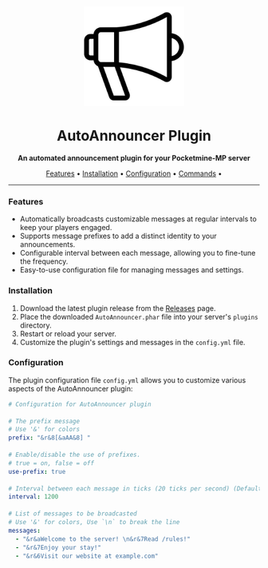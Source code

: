 <p align="center">
  <img src="icon.png" alt="AutoAnnouncer Logo" width="200">
</p>

<h1 align="center">AutoAnnouncer Plugin</h1>

<p align="center">
  <strong>An automated announcement plugin for your Pocketmine-MP server</strong>
</p>

<p align="center">
  <a href="#features">Features</a> •
  <a href="#installation">Installation</a> •
  <a href="#configuration">Configuration</a> •
  <a href="#commands">Commands</a> •
</p>

---

### Features

- Automatically broadcasts customizable messages at regular intervals to keep your players engaged.
- Supports message prefixes to add a distinct identity to your announcements.
- Configurable interval between each message, allowing you to fine-tune the frequency.
- Easy-to-use configuration file for managing messages and settings.

### Installation

1. Download the latest plugin release from the [Releases](https://github.com/iLVOEWOCK/AutoAnnouncer/releases) page.
2. Place the downloaded `AutoAnnouncer.phar` file into your server's `plugins` directory.
3. Restart or reload your server.
4. Customize the plugin's settings and messages in the `config.yml` file.

### Configuration

The plugin configuration file `config.yml` allows you to customize various aspects of the AutoAnnouncer plugin:

```yaml
# Configuration for AutoAnnouncer plugin

# The prefix message
# Use '&' for colors
prefix: "&r&8[&aAA&8] "

# Enable/disable the use of prefixes.
# true = on, false = off
use-prefix: true

# Interval between each message in ticks (20 ticks per second) (Default: 1200 ticks = 1 minute)
interval: 1200

# List of messages to be broadcasted
# Use '&' for colors, Use `\n` to break the line
messages:
  - "&r&aWelcome to the server! \n&r&7Read /rules!"
  - "&r&7Enjoy your stay!"
  - "&r&6Visit our website at example.com"
